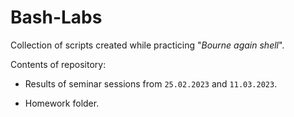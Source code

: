 # Bash-Labs
Collection of scripts created while practicing "*Bourne again shell*".

Contents of repository:

- Results of seminar sessions from `25.02.2023` and `11.03.2023`.

- Homework folder.
